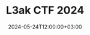---
title: L3ak CTF 2024
date: 2024-05-24T12:00:00+03:00
description: Writeups for [L3ak CTF].
place: 71
total: 497
---